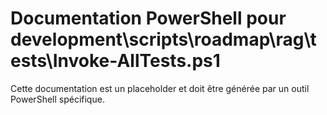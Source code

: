 # Documentation PowerShell pour development\scripts\roadmap\rag\tests\Invoke-AllTests.ps1

Cette documentation est un placeholder et doit être générée par un outil PowerShell spécifique.
